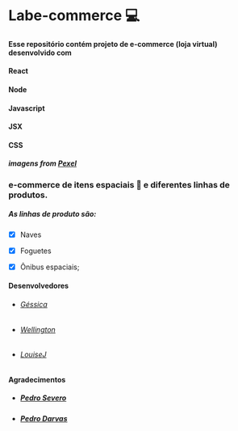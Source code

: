 # Labe-commerce :computer:
#### Esse repositório contém projeto de e-commerce (loja virtual) desenvolvido com 
#### React 
#### Node
#### Javascript
#### JSX
#### CSS
##### imagens from [Pexel](https://www.pexels.com/pt-br/procurar/nave%20espacial/)

### e-commerce de itens espaciais :rocket: e diferentes linhas de produtos. 

##### As linhas de produto são:

- [x] Naves  
- [x] Foguetes   
- [x] Ônibus espaciais;


#### Desenvolvedores
- ###### [Géssica](https://github.com/gcas4)
- ###### [Wellington](https://github.com/WellDMLT)
- ###### [LouiseJ](https://github.com/louisejaqdev)

#### Agradecimentos
- ##### [Pedro Severo](https://github.com/pedro-severo)
- ##### [Pedro Darvas](https://github.com/pdarvas)

